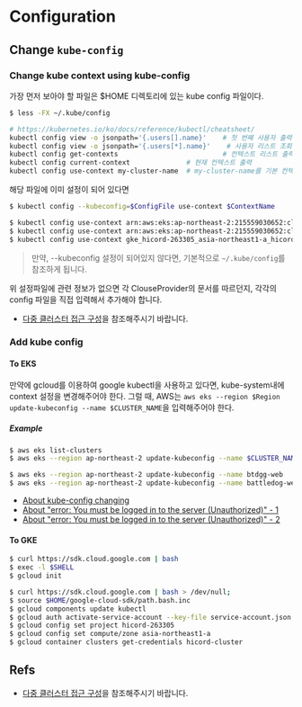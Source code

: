 # Configuration

## Change `kube-config`

### Change kube context using kube-config

가장 먼저 보아야 할 파일은 $HOME 디렉토리에 있는 kube config 파일이다.

```bash
$ less -FX ~/.kube/config
```

```bash
# https://kubernetes.io/ko/docs/reference/kubectl/cheatsheet/
kubectl config view -o jsonpath='{.users[].name}'    # 첫 번째 사용자 출력
kubectl config view -o jsonpath='{.users[*].name}'    # 사용자 리스트 조회
kubectl config get-contexts                          # 컨텍스트 리스트 출력
kubectl config current-context              # 현재 컨텍스트 출력
kubectl config use-context my-cluster-name  # my-cluster-name를 기본 컨텍스트로 설정
```

해당 파일에 이미 설정이 되어 있다면

```bash
$ kubectl config --kubeconfig=$ConfigFile use-context $ContextName
```

```bash
$ kubectl config use-context arn:aws:eks:ap-northeast-2:215559030652:cluster/battledog-web
$ kubectl config use-context arn:aws:eks:ap-northeast-2:215559030652:cluster/btdgg-web
$ kubectl config use-context gke_hicord-263305_asia-northeast1-a_hicord-cluster
```

> 만약, --kubeconfig 설정이 되어있지 않다면, 기본적으로 `~/.kube/config`를 참조하게 됩니다.

위 설정파일에 관련 정보가 없으면 각 ClouseProvider의 문서를 따르던지, 각각의 config 파일을 직접 입력해서 추가해야 합니다.

- [다중 클러스터 접근 구성](https://kubernetes.io/ko/docs/tasks/access-application-cluster/configure-access-multiple-clusters/)을 참조해주시기 바랍니다.

### Add kube config

#### To EKS

만약에 gcloud를 이용하여 google kubectl을 사용하고 있다면, kube-system내에 context 설정을 변경해주어야 한다.
그럴 때, AWS는 `aws eks --region $Region update-kubeconfig --name $CLUSTER_NAME`을 입력해주어야 한다.

##### Example
```bash
$ aws eks list-clusters
$ aws eks --region ap-northeast-2 update-kubeconfig --name $CLUSTER_NAME
```
```bash
$ aws eks --region ap-northeast-2 update-kubeconfig --name btdgg-web
$ aws eks --region ap-northeast-2 update-kubeconfig --name battledog-web
```

- [About kube-config changing](https://docs.aws.amazon.com/ko_kr/eks/latest/userguide/create-kubeconfig.html)
- [About "error: You must be logged in to the server (Unauthorized)" - 1](https://aws.amazon.com/ko/premiumsupport/knowledge-center/amazon-eks-cluster-access/)
- [About "error: You must be logged in to the server (Unauthorized)" - 2](https://docs.aws.amazon.com/ko_kr/eks/latest/userguide/troubleshooting.html)

#### To GKE

```bash
$ curl https://sdk.cloud.google.com | bash
$ exec -l $SHELL
$ gcloud init
```

```bash
$ curl https://sdk.cloud.google.com | bash > /dev/null;
$ source $HOME/google-cloud-sdk/path.bash.inc
$ gcloud components update kubectl
$ gcloud auth activate-service-account --key-file service-account.json
$ gcloud config set project hicord-263305
$ gcloud config set compute/zone asia-northeast1-a
$ gcloud container clusters get-credentials hicord-cluster
```

## Refs

- [다중 클러스터 접근 구성](https://kubernetes.io/ko/docs/tasks/access-application-cluster/configure-access-multiple-clusters/)을 참조해주시기 바랍니다.
